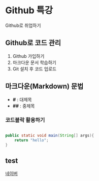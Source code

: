 # Github 특강

Github로 취업하기



## Github로 코드 관리

1. Github 가입하기
2. 마크다운 문서 학습하기
3. Git 설치 후 코드 업로드



## 마크다운(Markdown) 문법

* **#** : 대제목
* **##** :  중제목



### 코드블락 활용하기

```java

public static void main(String[] args){
    return "hello";
}
```

## test



[네이버](http://www.naver.com)







